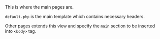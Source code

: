 This is where the main pages are.

`default.php` is the main template which contains necessary headers.

Other pages extends this view and specify the `main` section to be inserted into `<body>` tag.
